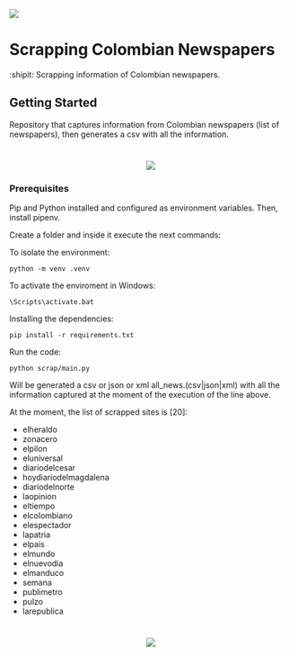 ![](https://github.com/Alfareiza/ScrappingColombianNewspapers/actions/workflows/main.yml/badge.svg)

# Scrapping Colombian Newspapers

:shipit: Scrapping information of Colombian newspapers.

## Getting Started

Repository that captures information from Colombian newspapers (list of newspapers), then generates a csv with all the
information.
<h1 align="center" >
    <img src="scrap/logs/all_news_csv.gif">
</h1>

### Prerequisites

Pip and Python installed and configured as environment variables. Then, install pipenv.

Create a folder and inside it execute the next commands:

To isolate the environment:

```
python -m venv .venv
```

To activate the enviroment in Windows:

```
\Scripts\activate.bat
```

Installing the dependencies:

```
pip install -r requirements.txt
```

Run the code:

```
python scrap/main.py
```

Will be generated a csv or json or xml all_news.(csv|json|xml) with all the information captured at the moment of the
execution of the line above.

At the moment, the list of scrapped sites is [20]:

- elheraldo
- zonacero
- elpilon
- eluniversal
- diariodelcesar
- hoydiariodelmagdalena
- diariodelnorte
- laopinion
- eltiempo
- elcolombiano
- elespectador
- lapatria
- elpais
- elmundo
- elnuevodia
- elmanduco
- semana
- publimetro
- pulzo
- larepublica

<h1 align="center" >
    <img src="https://user-images.githubusercontent.com/63620799/170513852-4a474ba8-9d6e-4d7f-8674-e3ac64087caf.gif">
</h1>


